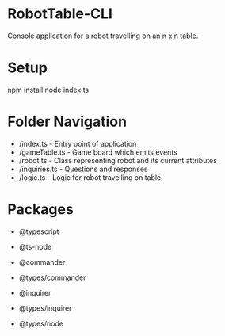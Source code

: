 # RobotTable-CLI
Console application for a robot travelling on an n x n table.

# Setup

npm install
node index.ts

# Folder Navigation

- /index.ts - Entry point of application
- /gameTable.ts - Game board which emits events
- /robot.ts - Class representing robot and its current attributes
- /inquiries.ts - Questions and responses
- /logic.ts - Logic for robot travelling on table

# Packages

- @typescript
- @ts-node

- @commander
- @types/commander

- @inquirer
- @types/inquirer

- @types/node